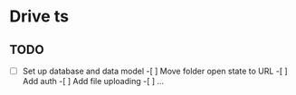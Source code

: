 # Drive ts

## TODO

-[ ] Set up database and data model -[ ] Move folder open state to URL -[ ] Add auth -[ ] Add file uploading -[ ] ...

